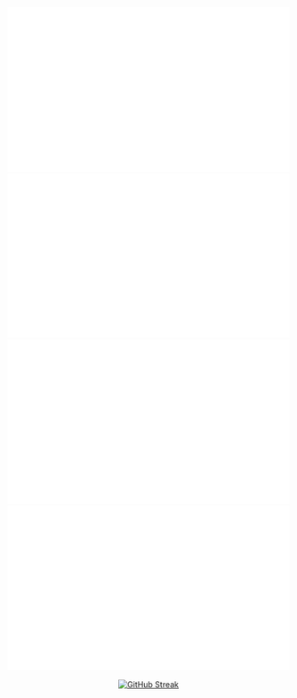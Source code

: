 <div align="center">

<!--
https://github.community/t/support-theme-context-for-images-in-light-vs-dark-mode/147981/84
-->
<a href="https://github.com/nagapavandev/github-stats#gh-dark-mode-only">
<img src="https://github.com/nagapavandev/github-stats/blob/master/generated/overview.svg#gh-dark-mode-only" />
<img src="https://github.com/nagapavandev/github-stats/blob/master/generated/languages.svg#gh-dark-mode-only" />
</a>
<a href="https://github.com/nagapavandev/github-stats#gh-light-mode-only">
<img src="https://github.com/nagapavandev/github-stats/blob/master/generated/overview.svg#gh-dark-mode-only#gh-light-mode-only" />
<img src="https://github.com/nagapavandev/github-stats/blob/master/generated/languages.svg#gh-dark-mode-only#gh-light-mode-only" />
</a>

<a href="https://git.io/streak-stats"><img src="https://github-readme-streak-stats-wheat.vercel.app?user=nagapavandev&theme=whatsapp-light" alt="GitHub Streak" /></a>
</div>

<!--
**nagapavandev/nagapavandev** is a ✨ _special_ ✨ repository because its `README.md` (this file) appears on your GitHub profile.

Here are some ideas to get you started:

- 🔭 I’m currently working on ...
- 🌱 I’m currently learning ...
- 👯 I’m looking to collaborate on ...
- 🤔 I’m looking for help with ...
- 💬 Ask me about ...
- 📫 How to reach me: ...
- 😄 Pronouns: ...
- ⚡ Fun fact: ...
-->
